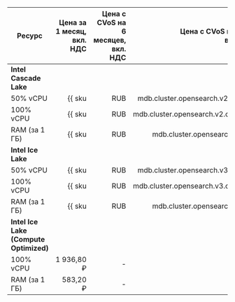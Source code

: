 
| Ресурс        | Цена за 1 месяц,<br>вкл. НДС                                  | Цена с CVoS на 6 месяцев,<br>вкл. НДС                                                | Цена с CVoS на 1 год,<br>вкл. НДС                                                                |
|---------------|--------------------------------------------------------------:|-------------------------------------------------------------------------------------:|-------------------------------------------------------------------------------------------------:|
| **Intel Cascade Lake**                                                                                                                                                                                                                                                  |
| 50% vCPU      | {{ sku|RUB|mdb.cluster.opensearch.v2.cpu.c50|month|string }}  | —                                                                                    | —                                                                                                |
| 100% vCPU     | {{ sku|RUB|mdb.cluster.opensearch.v2.cpu.c100|month|string }} | —                                                                                    | —                                                                                                |
| RAM (за 1 ГБ) | {{ sku|RUB|mdb.cluster.opensearch.v2.ram|month|string }}      | —                                                                                    | —                                                                                                |
| **Intel Ice Lake**                                                                                                                                                                                                                                                      |
| 50% vCPU      | {{ sku|RUB|mdb.cluster.opensearch.v3.cpu.c50|month|string }}  | —                                                                                    | —                                                                                                |
| 100% vCPU     | {{ sku|RUB|mdb.cluster.opensearch.v3.cpu.c100|month|string }} | {{ sku|RUB|v1.commitment.selfcheckout.m6.mdb.opensearch.cpu.c100.v3|month|string }} (-15%) | {{ sku|RUB|v1.commitment.selfcheckout.y1.mdb.opensearch.cpu.c100.v3|month|string }} (-22%) |
| RAM (за 1 ГБ) | {{ sku|RUB|mdb.cluster.opensearch.v3.ram|month|string }}      | {{ sku|RUB|v1.commitment.selfcheckout.m6.mdb.opensearch.ram.v3|month|string }} (-15%)      | {{ sku|RUB|v1.commitment.selfcheckout.y1.mdb.opensearch.ram.v3|month|string }} (-22%)      |
| **Intel Ice Lake (Compute Optimized)** |
| 100% vCPU | 1 936,80 ₽ | - | - |
| RAM (за 1 ГБ) | 583,20 ₽ | - | - |



